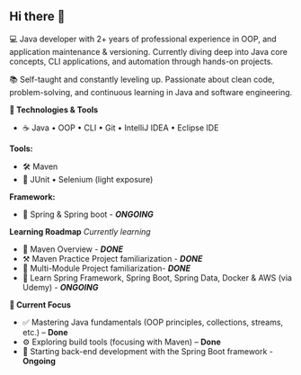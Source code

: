 ## Hi there 👋

💻 Java developer with 2+ years of professional experience in  OOP, and application maintenance & versioning. 
   Currently diving deep into Java core concepts, CLI applications, and automation through hands-on projects.

📚 Self-taught and constantly leveling up. 
   Passionate about clean code, problem-solving, and continuous learning in Java and software engineering.


**🔧 Technologies & Tools**
 - ☕ Java • OOP • CLI • Git • IntelliJ IDEA • Eclipse IDE

**Tools:**
 - 🛠️ Maven
 - 🧪 JUnit • Selenium (light exposure)


**Framework:**
- 🍃 Spring & Spring boot - **_ONGOING_**



**Learning Roadmap**
_Currently learning_
 - 🚀 Maven Overview - **_DONE_**
 - ⚒️ Maven Practice Project familiarization - **_DONE_**
 - 📖 Multi-Module Project familiarization- **_DONE_**
 - 🏫 Learn Spring Framework, Spring Boot, Spring Data, Docker & AWS (via Udemy) - **_ONGOING_**
   

**🎯 Current Focus**
 - ✅ Mastering Java fundamentals (OOP principles, collections, streams, etc.) – **Done**
 - ⚙️ Exploring build tools (focusing with Maven) – **Done**
 - 🌱 Starting back-end development with the Spring Boot framework - **Ongoing**
